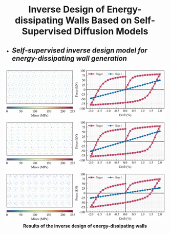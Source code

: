 <div align=center>
  
# Inverse Design of Energy-dissipating Walls Based on Self-Supervised Diffusion Models
  
</div> 

<!-- 反向设计 -->
* ## **_Self-supervised inverse design model for energy-dissipating wall generation_**
<div align=center>
  <img width="800" src="Imgs/movie1_.gif"/>
  <img width="800" src="Imgs/movie2_.gif"/>
  <img width="800" src="Imgs/movie3_.gif"/>
   <div align=center><strong>Results of the inverse design of energy-dissipating walls</strong></div>
</div><br>    
